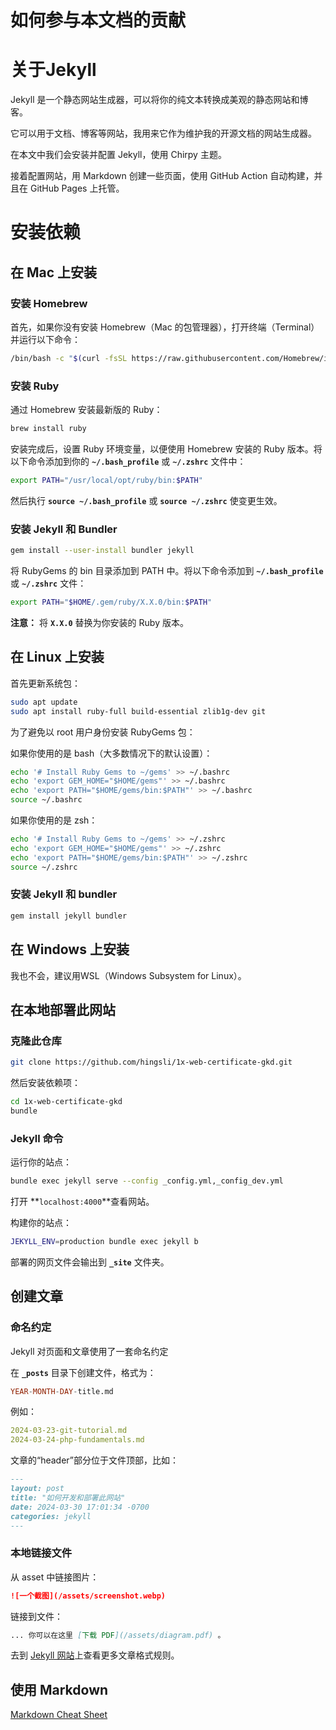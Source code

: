 # 如何参与本文档的贡献



# **关于Jekyll**

Jekyll 是一个静态网站生成器，可以将你的纯文本转换成美观的静态网站和博客。

它可以用于文档、博客等网站，我用来它作为维护我的开源文档的网站生成器。

在本文中我们会安装并配置 Jekyll，使用 Chirpy 主题。

接着配置网站，用 Markdown 创建一些页面，使用 GitHub Action 自动构建，并且在 GitHub Pages 上托管。

# **安装依赖**

## **在 Mac 上安装**

### 安装 Homebrew

首先，如果你没有安装 Homebrew（Mac 的包管理器），打开终端（Terminal）并运行以下命令：

```bash
/bin/bash -c "$(curl -fsSL https://raw.githubusercontent.com/Homebrew/install/master/install.sh)"
```

### 安装 Ruby

通过 Homebrew 安装最新版的 Ruby：

```bash
brew install ruby
```

安装完成后，设置 Ruby 环境变量，以便使用 Homebrew 安装的 Ruby 版本。将以下命令添加到你的 **`~/.bash_profile`** 或 **`~/.zshrc`** 文件中：

```bash
export PATH="/usr/local/opt/ruby/bin:$PATH"
```

然后执行 **`source ~/.bash_profile`** 或 **`source ~/.zshrc`** 使变更生效。

### 安装 Jekyll 和 Bundler

```bash
gem install --user-install bundler jekyll
```

将 RubyGems 的 bin 目录添加到 PATH 中。将以下命令添加到 **`~/.bash_profile`** 或 **`~/.zshrc`** 文件：

```bash
export PATH="$HOME/.gem/ruby/X.X.0/bin:$PATH"
```

**注意：** 将 **`X.X.0`** 替换为你安装的 Ruby 版本。


## **在 Linux 上安装**

首先更新系统包：

```bash
sudo apt update
sudo apt install ruby-full build-essential zlib1g-dev git
```

为了避免以 root 用户身份安装 RubyGems 包：

如果你使用的是 bash（大多数情况下的默认设置）：

```bash
echo '# Install Ruby Gems to ~/gems' >> ~/.bashrc
echo 'export GEM_HOME="$HOME/gems"' >> ~/.bashrc
echo 'export PATH="$HOME/gems/bin:$PATH"' >> ~/.bashrc
source ~/.bashrc
```

如果你使用的是 zsh：

```bash
echo '# Install Ruby Gems to ~/gems' >> ~/.zshrc
echo 'export GEM_HOME="$HOME/gems"' >> ~/.zshrc
echo 'export PATH="$HOME/gems/bin:$PATH"' >> ~/.zshrc
source ~/.zshrc
```

### **安装 Jekyll 和 bundler**

```bash
gem install jekyll bundler
```

## **在 Windows 上安装**

我也不会，建议用WSL（Windows Subsystem for Linux）。

## **在本地部署此网站**

### **克隆此仓库**

```bash
git clone https://github.com/hingsli/1x-web-certificate-gkd.git
```

然后安装依赖项：

```bash
cd 1x-web-certificate-gkd
bundle
```

### **Jekyll 命令**

运行你的站点：

```bash
bundle exec jekyll serve --config _config.yml,_config_dev.yml
```
打开 **`localhost:4000`**查看网站。

构建你的站点：

```bash
JEKYLL_ENV=production bundle exec jekyll b
```

部署的网页文件会输出到 **`_site`** 文件夹。

## **创建文章**

### 命名约定

Jekyll 对页面和文章使用了一套命名约定

在 **`_posts`** 目录下创建文件，格式为：

```sql
YEAR-MONTH-DAY-title.md
```

例如：

```yaml
2024-03-23-git-tutorial.md
2024-03-24-php-fundamentals.md
```

文章的“header”部分位于文件顶部，比如：

```markdown
---
layout: post
title: "如何开发和部署此网站"
date: 2024-03-30 17:01:34 -0700
categories: jekyll
---
```

### 本地链接文件

从 asset 中链接图片：

```markdown
![一个截图](/assets/screenshot.webp)
```

链接到文件：

```markdown
... 你可以在这里 [下载 PDF](/assets/diagram.pdf) 。
```

去到 [Jekyll 网站](https://jekyllrb.com/docs/posts/)上查看更多文章格式规则。

## **使用 Markdown**

[Markdown Cheat Sheet](https://www.markdownguide.org/cheat-sheet/)
